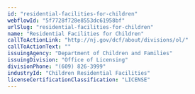 ```yaml
---
id: "residential-facilities-for-children"
webflowId: "5f7728f728e8553dc61958bf"
urlSlug: "residential-facilities-for-children"
name: "Residential Facilities for Children"
callToActionLink: "http://nj.gov/dcf/about/divisions/ol/"
callToActionText: ""
issuingAgency: "Department of Children and Families"
issuingDivision: "Office of Licensing"
divisionPhone: "(609) 826-3999"
industryId: "Children Residential Facilities"
licenseCertificationClassification: "LICENSE"
---
```

